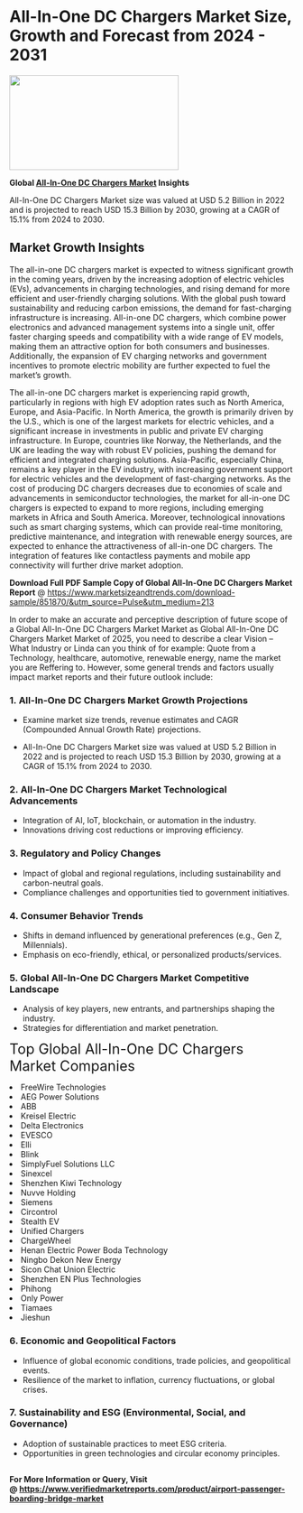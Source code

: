 <H1>All-In-One DC Chargers Market Size, Growth and Forecast from 2024 - 2031</H1><img class="aligncenter size-medium wp-image-584254" src="https://thirdeyenews.in/wp-content/uploads/2024/09/Global-Market-Research-300x168.jpeg" alt="" width="300" height="168" /><p><strong>Global&nbsp;<a href="https://www.marketsizeandtrends.com/download-sample/851870/&amp;utm_source=Pulse&amp;utm_medium=213">All-In-One DC Chargers Market</a> Insights</strong></p><p>All-In-One DC Chargers Market size was valued at USD 5.2 Billion in 2022 and is projected to reach USD 15.3 Billion by 2030, growing at a CAGR of 15.1% from 2024 to 2030.</p><p><h2>Market Growth Insights</h2> <p>The all-in-one DC chargers market is expected to witness significant growth in the coming years, driven by the increasing adoption of electric vehicles (EVs), advancements in charging technologies, and rising demand for more efficient and user-friendly charging solutions. With the global push toward sustainability and reducing carbon emissions, the demand for fast-charging infrastructure is increasing. All-in-one DC chargers, which combine power electronics and advanced management systems into a single unit, offer faster charging speeds and compatibility with a wide range of EV models, making them an attractive option for both consumers and businesses. Additionally, the expansion of EV charging networks and government incentives to promote electric mobility are further expected to fuel the market’s growth. </p> <p>The all-in-one DC chargers market is experiencing rapid growth, particularly in regions with high EV adoption rates such as North America, Europe, and Asia-Pacific. In North America, the growth is primarily driven by the U.S., which is one of the largest markets for electric vehicles, and a significant increase in investments in public and private EV charging infrastructure. In Europe, countries like Norway, the Netherlands, and the UK are leading the way with robust EV policies, pushing the demand for efficient and integrated charging solutions. Asia-Pacific, especially China, remains a key player in the EV industry, with increasing government support for electric vehicles and the development of fast-charging networks. As the cost of producing DC chargers decreases due to economies of scale and advancements in semiconductor technologies, the market for all-in-one DC chargers is expected to expand to more regions, including emerging markets in Africa and South America. Moreover, technological innovations such as smart charging systems, which can provide real-time monitoring, predictive maintenance, and integration with renewable energy sources, are expected to enhance the attractiveness of all-in-one DC chargers. The integration of features like contactless payments and mobile app connectivity will further drive market adoption. </p><p><span class=""><strong>Download Full PDF Sample Copy of Global All-In-One DC Chargers Market Report</strong> @ <a href="https://www.marketsizeandtrends.com/download-sample/851870/&amp;utm_source=Pulse&amp;utm_medium=213" target="_blank">https://www.marketsizeandtrends.com/download-sample/851870/&amp;utm_source=Pulse&amp;utm_medium=213</a></span></p><p>In order to make an accurate and perceptive description of future scope of a Global&nbsp;All-In-One DC Chargers Market Market as Global&nbsp;All-In-One DC Chargers Market Market of 2025, you need to describe a clear Vision &ndash; What Industry or Linda can you think of for example: Quote from a Technology, healthcare, automotive, renewable energy, name the market you are Reffering to. However, some general trends and factors usually impact market reports and their future outlook include:</p><h3>1.&nbsp;<strong>All-In-One DC Chargers Market Growth Projections</strong></h3><ul><li>Examine market size trends, revenue estimates and CAGR (Compounded Annual Growth Rate) projections.</li><li><p>All-In-One DC Chargers Market size was valued at USD 5.2 Billion in 2022 and is projected to reach USD 15.3 Billion by 2030, growing at a CAGR of 15.1% from 2024 to 2030.</p></li></ul><h3>2.&nbsp;<strong>All-In-One DC Chargers Market Technological Advancements</strong></h3><ul><li>Integration of AI, IoT, blockchain, or automation in the industry.</li><li>Innovations driving cost reductions or improving efficiency.</li></ul><h3>3.&nbsp;<strong>Regulatory and Policy Changes</strong></h3><ul><li>Impact of global and regional regulations, including sustainability and carbon-neutral goals.</li><li>Compliance challenges and opportunities tied to government initiatives.</li></ul><h3>4.&nbsp;<strong>Consumer Behavior Trends</strong></h3><ul><li>Shifts in demand influenced by generational preferences (e.g., Gen Z, Millennials).</li><li>Emphasis on eco-friendly, ethical, or personalized products/services.</li></ul><h3>5.&nbsp;<strong>Global All-In-One DC Chargers Market Competitive Landscape</strong></h3><ul><li>Analysis of key players, new entrants, and partnerships shaping the industry.</li><li>Strategies for differentiation and market penetration.</li></ul><p data-pm-slice="1 1 []"><span style="color: inherit; font-family: inherit; font-size: 25px;">Top Global All-In-One DC Chargers Market Companies</span></p><div class="" data-test-id=""><p><li>FreeWire Technologies</li><li> AEG Power Solutions</li><li> ABB</li><li> Kreisel Electric</li><li> Delta Electronics</li><li> EVESCO</li><li> Elli</li><li> Blink</li><li> SimplyFuel Solutions LLC</li><li> Sinexcel</li><li> Shenzhen Kiwi Technology</li><li> Nuvve Holding</li><li> Siemens</li><li> Circontrol</li><li> Stealth EV</li><li> Unified Chargers</li><li> ChargeWheel</li><li> Henan Electric Power Boda Technology</li><li> Ningbo Dekon New Energy</li><li> Sicon Chat Union Electric</li><li> Shenzhen EN Plus Technologies</li><li> Phihong</li><li> Only Power</li><li> Tiamaes</li><li> Jieshun</li></p></div><h3>6.&nbsp;<strong>Economic and Geopolitical Factors</strong></h3><ul><li>Influence of global economic conditions, trade policies, and geopolitical events.</li><li>Resilience of the market to inflation, currency fluctuations, or global crises.</li></ul><h3>7.&nbsp;<strong>Sustainability and ESG (Environmental, Social, and Governance)</strong></h3><ul><li>Adoption of sustainable practices to meet ESG criteria.</li><li>Opportunities in green technologies and circular economy principles.</li></ul><h2><strong style="font-size: 14px;">For More Information or Query, Visit @&nbsp;</strong><a style="background-color: #ffffff; font-size: 14px;" href="https://www.marketsizeandtrends.com/report/all-in-one-dc-chargers-market/" target="_blank">https://www.verifiedmarketreports.com/product/airport-passenger-boarding-bridge-market</a></h2>
